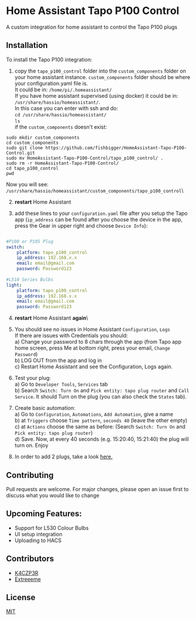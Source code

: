 # Home Assistant Tapo P100 Control
A custom integration for home assistant to control the Tapo P100 plugs

## Installation

To install the Tapo P100 integration:

1) copy the `tapo_p100_control` folder into the `custom_components` folder on your home assistant instance.
`custom_components` folder should be where your configuration.yaml file is.\
It could be in: `/home/pi/.homeassistant/`\
If you have home assistant supervised (using docker) it could be in: `/usr/share/hassio/homeassistant/`.\
In this case you can enter with ssh and do:\
`cd /usr/share/hassio/homeassistant/`\
`ls`\
if the `custom_components` doesn't exist:
```
sudo mkdir custom_components
cd custom_components
sudo git clone https://github.com/fishbigger/HomeAssistant-Tapo-P100-Control.git
sudo mv HomeAssistant-Tapo-P100-Control/tapo_p100_control/ .
sudo rm -r HomeAssistant-Tapo-P100-Control/
cd tapo_p100_control
pwd
```
Now you will see:\
`/usr/share/hassio/homeassistant/custom_components/tapo_p100_control`\


2) **restart** Home Assistant

3) add these lines to your `configuration.yaml` file after you setup the Tapo app (`ip_address` can be found after you choose  the device in the app, press the Gear in upper right and choose `Device Info`):

```yaml

#P100 or P105 Plug
switch:
    platform: tapo_p100_control
    ip_address: 192.168.x.x
    email: email@gmail.com
    password: Password123
    
#L510 Series Bulbs
light:
    platform: tapo_p100_control
    ip_address: 192.168.x.x
    email: email@gmail.com
    password: Password123
```

4) **restart** Home Assistant **again**\

5) You should see no issues in Home Assistant `Configuration`, `Logs`\
If there are issues with Credentials you should:\
    a) Change your password to 8 chars through the app (from Tapo app home screen, press Me at bottom right, press your email, `Change Password`)\
    b) LOG OUT from the app and log in\
    c) Restart Home Assistant and see the Configuration, Logs again.

6) Test your plug:\
    a) Go to `Developer Tools`, `Services` tab\
    b) Search `Switch: Turn On` and `Pick entity: tapo plug router` and `Call Service`. It should Turn on the plug (you can also check the `States` tab).

7) Create basic automation:\
    a) Go to `Configuration`, `Automations`, `Add Automation`, give a name\
    b) at `Triggers` choose `Time pattern`, `seconds 40` (leave the other empty)\
    c) at `Actions` choose the same as before: (Search `Switch: Turn On` and `Pick entity: tapo plug router`)\
    d) Save. Now, at every 40 seconds (e.g. 15:20:40, 15:21:40) the plug will turn on. Enjoy

8) In order to add 2 plugs, take a look [here.](https://github.com/fishbigger/HomeAssistant-Tapo-P100-Control/issues/32#issuecomment-886623693)


## Contributing
Pull requests are welcome. For major changes, please open an issue first to discuss what you would like to change

## Upcoming Features:
* Support for L530 Colour Bulbs
* UI setup integration
* Uploading to HACS

## Contributors
* [K4CZP3R](https://github.com/K4CZP3R)
* [Extreeeme](https://github.com/Extreeeme)


## License
[MIT](https://choosealicense.com/licenses/mit/)
